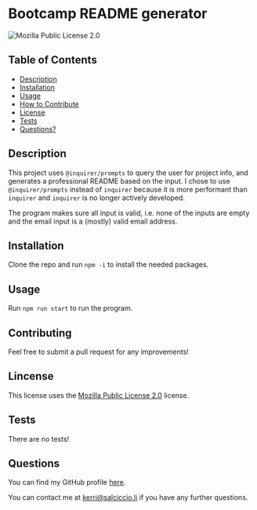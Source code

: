 # Bootcamp README generator
![Mozilla Public License 2.0](https://img.shields.io/badge/License-MPL--2.0-red?style=plastic)

## Table of Contents
- [Description](#description)
- [Installation](#installation)
- [Usage](#usage)
- [How to Contribute](#contributing)
- [License](#license)
- [Tests](#tests)
- [Questions?](#questions)

## Description
This project uses `@inquirer/prompts` to query the user for project info, and generates a professional README based on the input. I chose to use `@inquirer/prompts` instead of `inquirer` because it is more performant than `inquirer` and `inquirer` is no longer actively developed.

The program makes sure all input is valid, i.e. none of the inputs are empty and the email input is a (mostly) valid email address.

## Installation
Clone the repo and run `npm -i` to install the needed packages.

## Usage
Run `npm run start` to run the program.

## Contributing
Feel free to submit a pull request for any improvements!

## Lincense
This license uses the [Mozilla Public License 2.0](https://www.mozilla.org/en-US/MPL/2.0/) license.

## Tests
There are no tests!

## Questions
You can find my GitHub profile [here](https://github.com/kerriamber).
 
You can contact me at [kerri@salciccio.li](mailto:kerri@salciccio.li) if you have any further questions.
